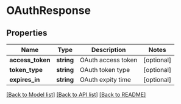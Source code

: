 # OAuthResponse

## Properties
Name | Type | Description | Notes
------------ | ------------- | ------------- | -------------
**access_token** | **string** | OAuth access token | [optional] 
**token_type** | **string** | OAuth token type | [optional] 
**expires_in** | **string** | OAuth expity time | [optional] 

[[Back to Model list]](../README.md#documentation-for-models) [[Back to API list]](../README.md#documentation-for-api-endpoints) [[Back to README]](../README.md)


